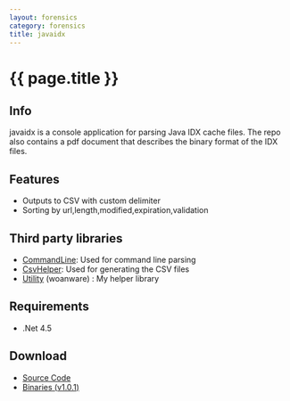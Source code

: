```yaml
---
layout: forensics
category: forensics
title: javaidx
---
```


# {{ page.title }} #

## Info ##

javaidx is a console application for parsing Java IDX cache files. The repo also contains a pdf document that describes the binary format of the IDX files. 

## Features ##

- Outputs to CSV with custom delimiter
- Sorting by url,length,modified,expiration,validation

## Third party libraries ##

- [CommandLine](https://github.com/gsscoder/commandline): Used for command line parsing
- [CsvHelper](https://github.com/JoshClose/CsvHelper): Used for generating the CSV files
- [Utility](/) (woanware) : My helper library

## Requirements ##

- .Net 4.5

## Download ##

- [Source Code](https://github.com/woanware/javaidx)
- [Binaries (v1.0.1)](/downloads/javaidex.v.1.0.1.zip)
